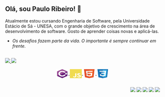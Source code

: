 ## Olá, sou Paulo Ribeiro! 👋

Atualmente estou cursando Engenharia de Software, pela Universidade Estácio de Sá - UNESA, com o grande objetivo de crescimento na área de desenvolvimento de software. Gosto de aprender coisas novas e aplicá-las. 

<ul>
  <li>
     <em>Os desafios fazem parte da vida. O importante é sempre continuar em frente.</em>
  </li>
</ul><br>

<div align=""> 
  <a href="https://github.com/PauloSanRibeiro">
  <img height="180em" src="https://github-readme-stats.vercel.app/api?username=PauloSanRibeiro&show_icons=true&theme=dracula&include_all_commits=true&count_private=true"/>
  <img height="180em" src="https://github-readme-stats.vercel.app/api/top-langs/?username=PauloSanRibeiro&layout=compact&langs_count=7&theme=dracula"/>
</div>
<div align="center" style="display: inline_block"><br>
    <img align="center" alt="Paulo-Csharp" height="30" width="40" src="https://raw.githubusercontent.com/devicons/devicon/master/icons/csharp/csharp-original.svg">
    <img align="center" alt="Paulo-Js" height="30" width="40" src="https://raw.githubusercontent.com/devicons/devicon/master/icons/javascript/javascript-plain.svg">
    <img align="center" alt="Paulo-HTML" height="30" width="40" src="https://raw.githubusercontent.com/devicons/devicon/master/icons/html5/html5-original.svg">
    <img align="center" alt="Paulo-CSS" height="30" width="40" src="https://raw.githubusercontent.com/devicons/devicon/master/icons/css3/css3-original.svg">
</div>
  
  ##
 
<div align="right"> 
   <a href="https://www.linkedin.com/in/paulosanribeiro/" target="_blank"><img src="https://img.shields.io/badge/-LinkedIn-%230077B5?style=for-the-badge&logo=linkedin&logoColor=white" target="_blank"></a>
   <a href="https://instagram.com/paulors_ribeiro" target="_blank"><img src="https://img.shields.io/badge/-Instagram-%23E4405F?style=for-the-badge&logo=instagram&logoColor=white" target="_blank"></a>
   <a href = "mailto:pauloroberto.pr38@gmail.com"><img src="https://img.shields.io/badge/Gmail-D14836?style=for-the-badge&logo=gmail&logoColor=white" target="_blank"></a>
   <a href = "mailto:paulo_pr11@hotmail.com"><img src="https://img.shields.io/badge/Microsoft_Outlook-0078D4?style=for-the-badge&logo=microsoft-outlook&logoColor=white" target="_blank"></a>
  <a href="https://t.me/PauloSRibeiro" target="_blank"><img src="https://img.shields.io/badge/Telegram-2CA5E0?style=for-the-badge&logo=telegram&logoColor=white" target="_blank"></a>
  </div>
